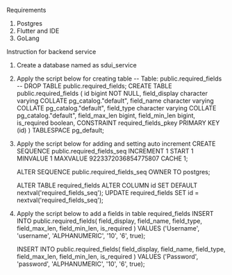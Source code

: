 Requirements
1. Postgres
2. Flutter and IDE
3. GoLang

Instruction for backend service
1. Create a database named as sdui_service
2. Apply the script below for creating table
    -- Table: public.required_fields
    -- DROP TABLE public.required_fields;
    CREATE TABLE public.required_fields
    (
        id bigint NOT NULL,
        field_display character varying COLLATE pg_catalog."default",
        field_name character varying COLLATE pg_catalog."default",
        field_type character varying COLLATE pg_catalog."default",
        field_max_len bigint,
        field_min_len bigint,
        is_required boolean,
        CONSTRAINT required_fields_pkey PRIMARY KEY (id)
    )
    TABLESPACE pg_default;
3. Apply the script below for adding and setting auto increment
    CREATE SEQUENCE public.required_fields_seq
        INCREMENT 1
        START 1
        MINVALUE 1
        MAXVALUE 9223372036854775807
        CACHE 1;

    ALTER SEQUENCE public.required_fields_seq
        OWNER TO postgres;
	
    ALTER TABLE required_fields ALTER COLUMN id SET DEFAULT nextval('required_fields_seq');
    UPDATE required_fields SET id = nextval('required_fields_seq');
4. Apply the script below to add a fields in table required_fields
   INSERT INTO public.required_fields(
    	field_display,
    	field_name,
    	field_type,
    	field_max_len,
    	field_min_len,
    	is_required
    )
    VALUES ('Username', 'username', 'ALPHANUMERIC', '10', '6', true);
    
    INSERT INTO public.required_fields(
    	field_display,
    	field_name,
    	field_type,
    	field_max_len,
    	field_min_len,
    	is_required
    )
    VALUES ('Password', 'password', 'ALPHANUMERIC', '10', '6', true);
